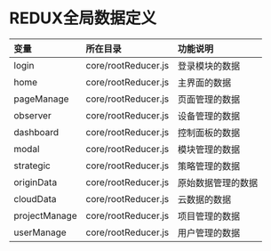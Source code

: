 # REDUX全局数据定义

| 变量 | 所在目录 | 功能说明 |
| :--- | :--- | :--- |
| login | core/rootReducer.js | 登录模块的数据 |
| home | core/rootReducer.js | 主界面的数据 |
| pageManage | core/rootReducer.js | 页面管理的数据 |
| observer | core/rootReducer.js | 设备管理的数据 |
| dashboard | core/rootReducer.js | 控制面板的数据 |
| modal | core/rootReducer.js | 模块管理的数据 |
| strategic | core/rootReducer.js | 策略管理的数据 |
| originData | core/rootReducer.js | 原始数据管理的数据 |
| cloudData | core/rootReducer.js | 云数据的数据 |
| projectManage | core/rootReducer.js | 项目管理的数据 |
| userManage | core/rootReducer.js | 用户管理的数据 |



